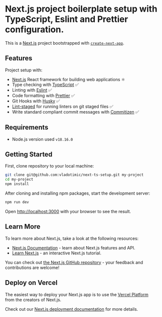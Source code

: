 # Next.js project boilerplate setup with TypeScript, Eslint and Prettier configuration.

This is a [Next.js](https://nextjs.org/) project bootstrapped with [`create-next-app`](https://github.com/vercel/next.js/tree/canary/packages/create-next-app).

## Features

Project setup with:

- [Next.js](https://nextjs.org/) React framework for building web applications ⚛️
- Type checking with [TypeScript](https://www.typescriptlang.org/) ✅
- Linting with [Eslint](https://eslint.org/) ✅
- Code formatting with [Prettier](https://prettier.io/) ✅
- Git Hooks with [Husky](https://typicode.github.io/husky/#/) ✅
- [Lint-staged](https://github.com/okonet/lint-staged) for running linters on git staged files ✅
- Write standard compliant commit messages with [Commitizen](https://commitizen.github.io/cz-cli/) ✅

## Requirements

- Node.js version used `v18.16.0`

## Getting Started

First, clone repository to your local machine:

```bash
git clone git@github.com:vladotimic/next-ts-setup.git my-project
cd my-project
npm install
```

After cloning and installing npm packages, start the development server:

```bash
npm run dev
```

Open [http://localhost:3000](http://localhost:3000) with your browser to see the result.

## Learn More

To learn more about Next.js, take a look at the following resources:

- [Next.js Documentation](https://nextjs.org/docs) - learn about Next.js features and API.
- [Learn Next.js](https://nextjs.org/learn) - an interactive Next.js tutorial.

You can check out [the Next.js GitHub repository](https://github.com/vercel/next.js/) - your feedback and contributions are welcome!

## Deploy on Vercel

The easiest way to deploy your Next.js app is to use the [Vercel Platform](https://vercel.com/new?utm_medium=default-template&filter=next.js&utm_source=create-next-app&utm_campaign=create-next-app-readme) from the creators of Next.js.

Check out our [Next.js deployment documentation](https://nextjs.org/docs/deployment) for more details.
